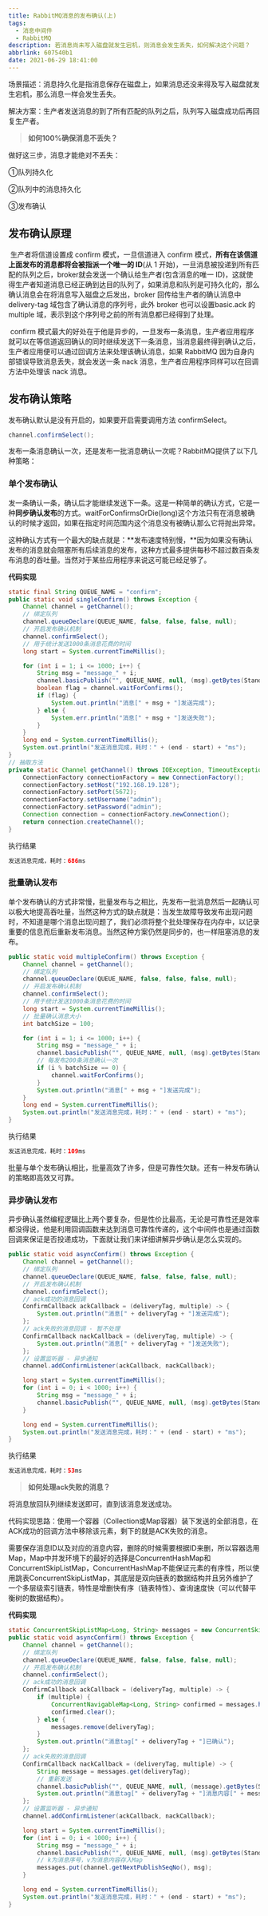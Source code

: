 ```yaml
---
title: RabbitMQ消息的发布确认(上)
tags:
  - 消息中间件
  - RabbitMQ
description: 若消息尚未写入磁盘就发生宕机，则消息会发生丢失，如何解决这个问题？
abbrlink: 607540b1
date: 2021-06-29 18:41:00
---
```


场景描述：消息持久化是指消息保存在磁盘上，如果消息还没来得及写入磁盘就发生宕机，那么消息一样会发生丢失。

解决方案：生产者发送消息的到了所有匹配的队列之后，队列写入磁盘成功后再回复生产者。

> **如何100%确保消息不丢失？**

做好这三步，消息才能绝对不丢失：

①队列持久化

②队列中的消息持久化

③发布确认

## 发布确认原理

​		生产者将信道设置成 confirm 模式，一旦信道进入 confirm 模式，**所有在该信道上面发布的消息都将会被指派一个唯一的 ID**(从 1 开始)，一旦消息被投递到所有匹配的队列之后，broker就会发送一个确认给生产者(包含消息的唯一 ID)，这就使得生产者知道消息已经正确到达目的队列了，如果消息和队列是可持久化的，那么确认消息会在将消息写入磁盘之后发出，broker 回传给生产者的确认消息中 delivery-tag 域包含了确认消息的序列号，此外 broker 也可以设置basic.ack 的 multiple 域，表示到这个序列号之前的所有消息都已经得到了处理。

​		confirm 模式最大的好处在于他是异步的，一旦发布一条消息，生产者应用程序就可以在等信道返回确认的同时继续发送下一条消息，当消息最终得到确认之后，生产者应用便可以通过回调方法来处理该确认消息，如果 RabbitMQ 因为自身内部错误导致消息丢失，就会发送一条 nack 消息，生产者应用程序同样可以在回调方法中处理该 nack 消息。

## 发布确认策略

发布确认默认是没有开启的，如果要开启需要调用方法 confirmSelect。

```java
channel.confirmSelect();
```

发布一条消息确认一次，还是发布一批消息确认一次呢？RabbitMQ提供了以下几种策略：

### 单个发布确认

​		发一条确认一条，确认后才能继续发送下一条。这是一种简单的确认方式，它是一种**同步确认发布**的方式。waitForConfirmsOrDie(long)这个方法只有在消息被确认的时候才返回，如果在指定时间范围内这个消息没有被确认那么它将抛出异常。

​		这种确认方式有一个最大的缺点就是：**发布速度特别慢，**因为如果没有确认发布的消息就会阻塞所有后续消息的发布，这种方式最多提供每秒不超过数百条发布消息的吞吐量。当然对于某些应用程序来说这可能已经足够了。

**代码实现**

```java
static final String QUEUE_NAME = "confirm";
public static void singleConfirm() throws Exception {
    Channel channel = getChannel();
    // 绑定队列
    channel.queueDeclare(QUEUE_NAME, false, false, false, null);
    // 开启发布确认机制
    channel.confirmSelect();
    // 用于统计发送1000条消息花费的时间
    long start = System.currentTimeMillis();

    for (int i = 1; i <= 1000; i++) {
        String msg = "message_" + i;
        channel.basicPublish("", QUEUE_NAME, null, (msg).getBytes(StandardCharsets.UTF_8));
        boolean flag = channel.waitForConfirms();
        if (flag) {
            System.out.println("消息[" + msg + "]发送完成");
        } else {
            System.err.println("消息[" + msg + "]发送失败");
        }
    }
    long end = System.currentTimeMillis();
    System.out.println("发送消息完成，耗时：" + (end - start) + "ms");
}
// 抽取方法
private static Channel getChannel() throws IOException, TimeoutException {
    ConnectionFactory connectionFactory = new ConnectionFactory();
    connectionFactory.setHost("192.168.19.128");
    connectionFactory.setPort(5672);
    connectionFactory.setUsername("admin");
    connectionFactory.setPassword("admin");
    Connection connection = connectionFactory.newConnection();
    return connection.createChannel();
}
```

执行结果

```java
发送消息完成，耗时：686ms
```

### 批量确认发布

单个发布确认的方式非常慢，批量发布与之相比，先发布一批消息然后一起确认可以极大地提高吞吐量，当然这种方式的缺点就是：当发生故障导致发布出现问题时，不知道是哪个消息出现问题了，我们必须将整个批处理保存在内存中，以记录重要的信息而后重新发布消息。当然这种方案仍然是同步的，也一样阻塞消息的发布。

```java
public static void multipleConfirm() throws Exception {
    Channel channel = getChannel();
    // 绑定队列
    channel.queueDeclare(QUEUE_NAME, false, false, false, null);
    // 开启发布确认机制
    channel.confirmSelect();
    // 用于统计发送1000条消息花费的时间
    long start = System.currentTimeMillis();
    // 批量确认消息大小
    int batchSize = 100;

    for (int i = 1; i <= 1000; i++) {
        String msg = "message_" + i;
        channel.basicPublish("", QUEUE_NAME, null, (msg).getBytes(StandardCharsets.UTF_8));
        // 每发布200条消息确认一次
        if (i % batchSize == 0) {
            channel.waitForConfirms();
        }
        System.out.println("消息[" + msg + "]发送完成");
    }
    long end = System.currentTimeMillis();
    System.out.println("发送消息完成，耗时：" + (end - start) + "ms");
}
```

执行结果

```java
发送消息完成，耗时：109ms
```

批量与单个发布确认相比，批量高效了许多，但是可靠性欠缺。还有一种发布确认的策略即高效又可靠。

### 异步确认发布

​		异步确认虽然编程逻辑比上两个要复杂，但是性价比最高，无论是可靠性还是效率都没得说，他是利用回调函数来达到消息可靠性传递的，这个中间件也是通过函数回调来保证是否投递成功，下面就让我们来详细讲解异步确认是怎么实现的。

```java
public static void asyncConfirm() throws Exception {
    Channel channel = getChannel();
    // 绑定队列
    channel.queueDeclare(QUEUE_NAME, false, false, false, null);
    // 开启发布确认机制
    channel.confirmSelect();
    // ack成功的消息回调
    ConfirmCallback ackCallback = (deliveryTag, multiple) -> {
        System.out.println("消息[" + deliveryTag + "]发送完成");
    };
    // ack失败的消息回调 - 暂不处理
    ConfirmCallback nackCallback = (deliveryTag, multiple) -> {
        System.out.println("消息[" + deliveryTag + "]发送失败");
    };
    // 设置监听器 - 异步通知
    channel.addConfirmListener(ackCallback, nackCallback);

    long start = System.currentTimeMillis();
    for (int i = 0; i < 1000; i++) {
        String msg = "message_" + i;
        channel.basicPublish("", QUEUE_NAME, null, (msg).getBytes(StandardCharsets.UTF_8));
    }

    long end = System.currentTimeMillis();
    System.out.println("发送消息完成，耗时：" + (end - start) + "ms");
}
```

执行结果

```java
发送消息完成，耗时：53ms
```

> **如何处理ack失败的消息？**

将消息放回队列继续发送即可，直到该消息发送成功。

代码实现思路：使用一个容器（Collection或Map容器）装下发送的全部消息，在ACK成功的回调方法中移除该元素，剩下的就是ACK失败的消息。

需要保存消息ID以及对应的消息内容，删除的时候需要根据ID来删，所以容器选用Map，Map中并发环境下的最好的选择是ConcurrentHashMap和ConcurrentSkipListMap，ConcurrentHashMap不能保证元素的有序性，所以使用跳表ConcurrentSkipListMap，其底层是双向链表的数据结构并且另外维护了一个多层级索引链表，特性是增删快有序（链表特性）、查询速度快（可以代替平衡树的数据结构）。

**代码实现**

```java
static ConcurrentSkipListMap<Long, String> messages = new ConcurrentSkipListMap<>();
public static void asyncConfirm() throws Exception {
    Channel channel = getChannel();
    // 绑定队列
    channel.queueDeclare(QUEUE_NAME, false, false, false, null);
    // 开启发布确认机制
    channel.confirmSelect();
    // ack成功的消息回调
    ConfirmCallback ackCallback = (deliveryTag, multiple) -> {
        if (multiple) {
            ConcurrentNavigableMap<Long, String> confirmed = messages.headMap(deliveryTag);
            confirmed.clear();
        } else {
            messages.remove(deliveryTag);
        }
        System.out.println("消息tag[" + deliveryTag + "]已确认");
    };
    // ack失败的消息回调
    ConfirmCallback nackCallback = (deliveryTag, multiple) -> {
        String message = messages.get(deliveryTag);
        // 重新发送
        channel.basicPublish("", QUEUE_NAME, null, (message).getBytes(StandardCharsets.UTF_8));
        System.out.println("消息tag[" + deliveryTag + "]消息内容[" + message + "]未确认");
    };
    // 设置监听器 - 异步通知
    channel.addConfirmListener(ackCallback, nackCallback);

    long start = System.currentTimeMillis();
    for (int i = 0; i < 1000; i++) {
        String msg = "message_" + i;
        channel.basicPublish("", QUEUE_NAME, null, (msg).getBytes(StandardCharsets.UTF_8));
        // k为消息序号，v为消息内容存入Map
        messages.put(channel.getNextPublishSeqNo(), msg);
    }

    long end = System.currentTimeMillis();
    System.out.println("发送消息完成，耗时：" + (end - start) + "ms");
}
```

